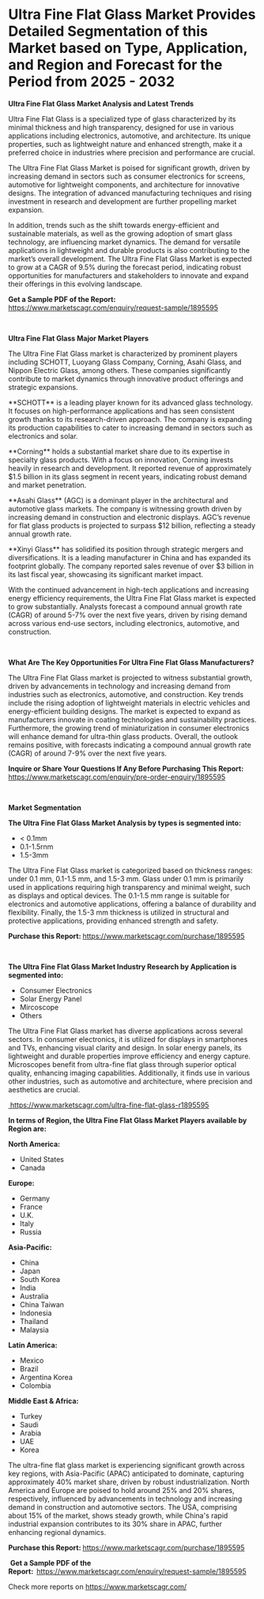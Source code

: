 <p><h1>Ultra Fine Flat Glass Market Provides Detailed Segmentation of this Market based on Type, Application, and Region and Forecast for the Period from 2025 - 2032</h1></p><p><strong>Ultra Fine Flat Glass Market Analysis and Latest Trends</strong></p>
<p><p>Ultra Fine Flat Glass is a specialized type of glass characterized by its minimal thickness and high transparency, designed for use in various applications including electronics, automotive, and architecture. Its unique properties, such as lightweight nature and enhanced strength, make it a preferred choice in industries where precision and performance are crucial.</p><p>The Ultra Fine Flat Glass Market is poised for significant growth, driven by increasing demand in sectors such as consumer electronics for screens, automotive for lightweight components, and architecture for innovative designs. The integration of advanced manufacturing techniques and rising investment in research and development are further propelling market expansion. </p><p>In addition, trends such as the shift towards energy-efficient and sustainable materials, as well as the growing adoption of smart glass technology, are influencing market dynamics. The demand for versatile applications in lightweight and durable products is also contributing to the market’s overall development. The Ultra Fine Flat Glass Market is expected to grow at a CAGR of 9.5% during the forecast period, indicating robust opportunities for manufacturers and stakeholders to innovate and expand their offerings in this evolving landscape.</p></p>
<p><strong>Get a Sample PDF of the Report:&nbsp;</strong> <a href="https://www.marketscagr.com/enquiry/request-sample/1895595?utm_campaign=2939&utm_medium=2&utm_source=Github&utm_content=ia&utm_term=03042025&utm_id=ultra-fine-flat-glass">https://www.marketscagr.com/enquiry/request-sample/1895595</a></p>
<p>&nbsp;</p>
<p><strong>Ultra Fine Flat Glass Major Market Players</strong></p>
<p><p>The Ultra Fine Flat Glass market is characterized by prominent players including SCHOTT, Luoyang Glass Company, Corning, Asahi Glass, and Nippon Electric Glass, among others. These companies significantly contribute to market dynamics through innovative product offerings and strategic expansions.</p><p>**SCHOTT** is a leading player known for its advanced glass technology. It focuses on high-performance applications and has seen consistent growth thanks to its research-driven approach. The company is expanding its production capabilities to cater to increasing demand in sectors such as electronics and solar.</p><p>**Corning** holds a substantial market share due to its expertise in specialty glass products. With a focus on innovation, Corning invests heavily in research and development. It reported revenue of approximately $1.5 billion in its glass segment in recent years, indicating robust demand and market penetration.</p><p>**Asahi Glass** (AGC) is a dominant player in the architectural and automotive glass markets. The company is witnessing growth driven by increasing demand in construction and electronic displays. AGC’s revenue for flat glass products is projected to surpass $12 billion, reflecting a steady annual growth rate.</p><p>**Xinyi Glass** has solidified its position through strategic mergers and diversifications. It is a leading manufacturer in China and has expanded its footprint globally. The company reported sales revenue of over $3 billion in its last fiscal year, showcasing its significant market impact.</p><p>With the continued advancement in high-tech applications and increasing energy efficiency requirements, the Ultra Fine Flat Glass market is expected to grow substantially. Analysts forecast a compound annual growth rate (CAGR) of around 5-7% over the next five years, driven by rising demand across various end-use sectors, including electronics, automotive, and construction.</p></p>
<p>&nbsp;</p>
<p><strong>What Are The Key Opportunities For Ultra Fine Flat Glass Manufacturers?</strong></p>
<p><p>The Ultra Fine Flat Glass market is projected to witness substantial growth, driven by advancements in technology and increasing demand from industries such as electronics, automotive, and construction. Key trends include the rising adoption of lightweight materials in electric vehicles and energy-efficient building designs. The market is expected to expand as manufacturers innovate in coating technologies and sustainability practices. Furthermore, the growing trend of miniaturization in consumer electronics will enhance demand for ultra-thin glass products. Overall, the outlook remains positive, with forecasts indicating a compound annual growth rate (CAGR) of around 7-9% over the next five years.</p></p>
<p><strong>Inquire or Share Your Questions If Any Before Purchasing This Report:</strong> <a href="https://www.marketscagr.com/enquiry/pre-order-enquiry/1895595?utm_campaign=2939&utm_medium=2&utm_source=Github&utm_content=ia&utm_term=03042025&utm_id=ultra-fine-flat-glass">https://www.marketscagr.com/enquiry/pre-order-enquiry/1895595</a></p>
<p>&nbsp;</p>
<p><strong>Market Segmentation</strong></p>
<p><strong>The Ultra Fine Flat Glass Market Analysis by types is segmented into:</strong></p>
<p><ul><li>< 0.1mm</li><li>0.1-1.5rnm</li><li>1.5-3mm</li></ul></p>
<p><p>The Ultra Fine Flat Glass market is categorized based on thickness ranges: under 0.1 mm, 0.1-1.5 mm, and 1.5-3 mm. Glass under 0.1 mm is primarily used in applications requiring high transparency and minimal weight, such as displays and optical devices. The 0.1-1.5 mm range is suitable for electronics and automotive applications, offering a balance of durability and flexibility. Finally, the 1.5-3 mm thickness is utilized in structural and protective applications, providing enhanced strength and safety.</p></p>
<p><strong>Purchase this Report:&nbsp;</strong><a href="https://www.marketscagr.com/purchase/1895595?utm_campaign=2939&utm_medium=2&utm_source=Github&utm_content=ia&utm_term=03042025&utm_id=ultra-fine-flat-glass">https://www.marketscagr.com/purchase/1895595</a></p>
<p>&nbsp;</p>
<p><strong>The Ultra Fine Flat Glass Market Industry Research by Application is segmented into:</strong></p>
<p><ul><li>Consumer Electronics</li><li>Solar Energy Panel</li><li>Mircoscope</li><li>Others</li></ul></p>
<p><p>The Ultra Fine Flat Glass market has diverse applications across several sectors. In consumer electronics, it is utilized for displays in smartphones and TVs, enhancing visual clarity and design. In solar energy panels, its lightweight and durable properties improve efficiency and energy capture. Microscopes benefit from ultra-fine flat glass through superior optical quality, enhancing imaging capabilities. Additionally, it finds use in various other industries, such as automotive and architecture, where precision and aesthetics are crucial.</p></p>
<p><a href="https://www.marketscagr.com/ultra-fine-flat-glass-r1895595?utm_campaign=2939&utm_medium=2&utm_source=Github&utm_content=ia&utm_term=03042025&utm_id=ultra-fine-flat-glass">&nbsp;https://www.marketscagr.com/ultra-fine-flat-glass-r1895595</a></p>
<p><strong>In terms of Region, the Ultra Fine Flat Glass Market Players available by Region are:</strong></p>
<p>
    <p> <strong> North America: </strong>
        <ul>
            <li>United States</li>
            <li>Canada</li>
        </ul>
        </p> 
    <p> <strong> Europe: </strong>
        <ul>
            <li>Germany</li>
            <li>France</li>
            <li>U.K.</li>
            <li>Italy</li>
            <li>Russia</li>
        </ul>
        </p> 
    <p> <strong> Asia-Pacific: </strong>
        <ul>
            <li>China</li>
            <li>Japan</li>
            <li>South Korea</li>
            <li>India</li>
            <li>Australia</li>
            <li>China Taiwan</li>
            <li>Indonesia</li>
            <li>Thailand</li>
            <li>Malaysia</li>
        </ul>
        </p> 
    <p> <strong> Latin America: </strong>
        <ul>
            <li>Mexico</li>
            <li>Brazil</li>
            <li>Argentina Korea</li>
            <li>Colombia</li>
        </ul>
        </p> 
    <p> <strong> Middle East & Africa: </strong>
        <ul>
            <li>Turkey</li>
            <li>Saudi</li>
            <li>Arabia</li>
            <li>UAE</li>
            <li>Korea</li>
        </ul>
    </p>
    </p>
<p><p>The ultra-fine flat glass market is experiencing significant growth across key regions, with Asia-Pacific (APAC) anticipated to dominate, capturing approximately 40% market share, driven by robust industrialization. North America and Europe are poised to hold around 25% and 20% shares, respectively, influenced by advancements in technology and increasing demand in construction and automotive sectors. The USA, comprising about 15% of the market, shows steady growth, while China's rapid industrial expansion contributes to its 30% share in APAC, further enhancing regional dynamics.</p></p>
<p><strong>Purchase this Report: </strong><a href="https://www.marketscagr.com/purchase/1895595?utm_campaign=2939&utm_medium=2&utm_source=Github&utm_content=ia&utm_term=03042025&utm_id=ultra-fine-flat-glass">https://www.marketscagr.com/purchase/1895595</a></p>
<p>&nbsp;<strong>Get a Sample PDF of the Report:&nbsp;&nbsp;</strong><a href="https://www.marketscagr.com/enquiry/request-sample/1895595?utm_campaign=2939&utm_medium=2&utm_source=Github&utm_content=ia&utm_term=03042025&utm_id=ultra-fine-flat-glass">https://www.marketscagr.com/enquiry/request-sample/1895595</a></p>
<p><strong></strong></p>
<p>Check more reports on <a href="https://www.marketscagr.com/?utm_campaign=2939&utm_medium=2&utm_source=Github&utm_content=ia&utm_term=03042025&utm_id=ultra-fine-flat-glass">https://www.marketscagr.com/</a></p>